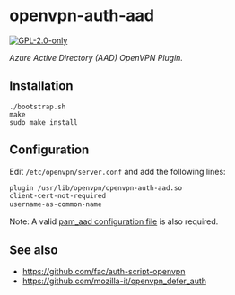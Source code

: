 # openvpn-auth-aad

[![GPL-2.0-only][gpl-badge]][gpl-license]

_Azure Active Directory (AAD) OpenVPN Plugin._

## Installation

```terminal
./bootstrap.sh
make
sudo make install
```

## Configuration

Edit `/etc/openvpn/server.conf` and add the following lines:

```txt
plugin /usr/lib/openvpn/openvpn-auth-aad.so
client-cert-not-required
username-as-common-name
```

Note: A valid [pam_aad configuration file](https://github.com/aad-for-linux/pam_aad#configuration-file) is also required.

## See also

- https://github.com/fac/auth-script-openvpn
- https://github.com/mozilla-it/openvpn_defer_auth

[gpl-badge]: https://img.shields.io/badge/license-GPL-green.svg
[gpl-license]: COPYING
